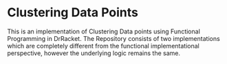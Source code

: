 # Clustering Data Points
This is an implementation of Clustering Data points using Functional Programming in DrRacket. The Repository consists of two implementations which are completely different from the functional implementational perspective, however the underlying logic remains the same.
